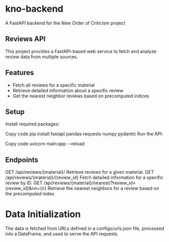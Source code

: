 # kno-backend
A FastAPI backend for the New  Order of Criticism project
## Reviews API

This project provides a FastAPI-based web service to fetch and analyze review data from multiple sources.

## Features

- Fetch all reviews for a specific material
- Retrieve detailed information about a specific review
- Get the nearest neighbor reviews based on precomputed indices

## Setup

Install required packages:

Copy code
pip install fastapi pandas requests numpy pydantic
Run the API:

Copy code
uvicorn main:app --reload

## Endpoints

GET /api/reviews/{material}/
Retrieve reviews for a given material.
GET /api/reviews/{material}/{review_id}
Fetch detailed information for a specific review by ID.
GET /api/reviews/{material}/nearest/?review_id={review_id}&nn={n}
Retrieve the nearest neighbors for a review based on the precomputed index.

# Data Initialization

The data is fetched from URLs defined in a configs/urls.json file, processed into a DataFrame, and used to serve the API requests.
